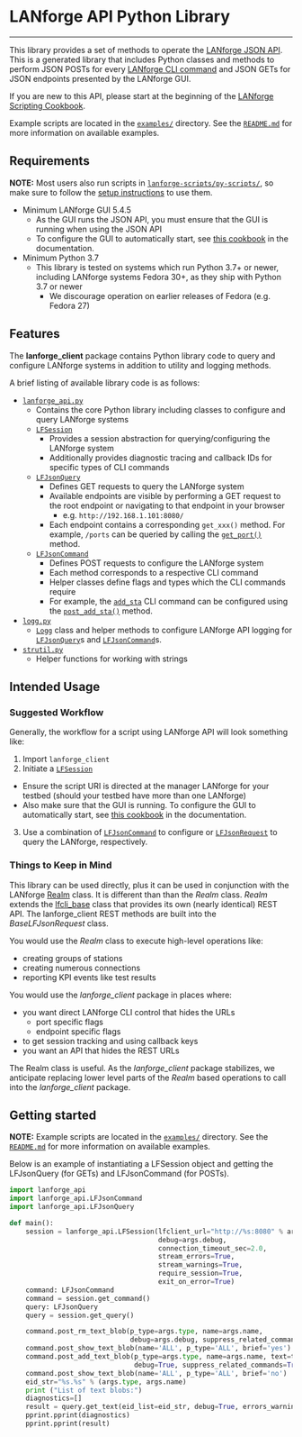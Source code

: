 # LANforge API Python Library

---

This library provides a set of methods to operate the [LANforge JSON API](http://www.candelatech.com/cookbook.php?vol=cli&book=JSON:+Querying+the+LANforge+Client+for+JSON+Data). This is a generated library that includes Python classes and methods to perform JSON POSTs for every [LANforge CLI command](https://www.candelatech.com/lfcli_ug.php) and JSON GETs for JSON endpoints presented by the LANforge GUI.

If you are new to this API, please start at the beginning of the [LANforge Scripting Cookbook](http://www.candelatech.com/scripting_cookbook.php).

Example scripts are located in the [`examples/`](./examples/) directory. See the [`README.md`](./examples/README.md) for more information on available examples.

## Requirements

**NOTE:** Most users also run scripts in [`lanforge-scripts/py-scripts/`](https://github.com/greearb/lanforge-scripts/tree/master/py-scripts), so make sure to follow the [setup instructions](https://github.com/greearb/lanforge-scripts/blob/master/py-scripts/README.md#setup) to use them.

- Minimum LANforge GUI 5.4.5
  - As the GUI runs the JSON API, you must ensure that the GUI is running when using the JSON API
  - To configure the GUI to automatically start, see [this cookbook](https://www.candelatech.com/cookbook.php?vol=misc&book=Automatically+starting+LANforge+GUI+on+login) in the documentation.
- Minimum Python 3.7
  - This library is tested on systems which run Python 3.7+ or newer, including LANforge systems Fedora 30+, as they ship with Python 3.7 or newer
    - We discourage operation on earlier releases of Fedora (e.g. Fedora 27)

## Features

The **lanforge_client** package contains Python library code to query and configure LANforge systems in addition to utility and logging methods.

A brief listing of available library code is as follows:

- [`lanforge_api.py`](https://github.com/greearb/lanforge-scripts/blob/master/lanforge_client/lanforge_api.py)
  - Contains the core Python library including classes to configure and query LANforge systems
  - [`LFSession`](https://github.com/greearb/lanforge-scripts/blob/master/lanforge_client/lanforge_api.py#L24487)
    - Provides a session abstraction for querying/configuring the LANforge system
    - Additionally provides diagnostic tracing and callback IDs for specific types of CLI commands
  - [`LFJsonQuery`](https://github.com/greearb/lanforge-scripts/blob/master/lanforge_client/lanforge_api.py#L19610)
    - Defines GET requests to query the LANforge system
    - Available endpoints are visible by performing a GET request to the root endpoint or navigating to that endpoint in your browser
      - e.g. `http://192.168.1.101:8080/`
    - Each endpoint contains a corresponding `get_xxx()` method. For example, `/ports` can be queried by calling the [`get_port()`](https://github.com/greearb/lanforge-scripts/blob/master/lanforge_client/lanforge_api.py#L22141) method.
  - [`LFJsonCommand`](https://github.com/greearb/lanforge-scripts/blob/master/lanforge_client/lanforge_api.py#L1392)
    - Defines POST requests to configure the LANforge system
    - Each method corresponds to a respective CLI command
    - Helper classes define flags and types which the CLI commands require
    - For example, the [`add_sta`](http://www.candelatech.com/lfcli_ug.php#add_sta) CLI command can be configured using the [`post_add_sta()`](https://github.com/greearb/lanforge-scripts/blob/master/lanforge_client/lanforge_api.py#L4770) method.
- [`logg.py`](https://github.com/greearb/lanforge-scripts/blob/master/lanforge_client/logg.py)
  - [`Logg`](https://github.com/greearb/lanforge-scripts/blob/master/lanforge_client/logg.py#L17) class and helper methods to configure LANforge API logging for [`LFJsonQuery`](https://github.com/greearb/lanforge-scripts/blob/master/lanforge_client/lanforge_api.py#L19610)s and [`LFJsonCommand`](https://github.com/greearb/lanforge-scripts/blob/master/lanforge_client/lanforge_api.py#L1392)s.
- [`strutil.py`](https://github.com/greearb/lanforge-scripts/blob/master/lanforge_client/strutil.py)
  - Helper functions for working with strings

## Intended Usage

### Suggested Workflow

Generally, the workflow for a script using LANforge API will look something like:

1. Import `lanforge_client`
2. Initiate a [`LFSession`](https://github.com/greearb/lanforge-scripts/blob/master/lanforge_client/lanforge_api.py#L24487)

- Ensure the script URI is directed at the manager LANforge for your testbed (should your testbed have more than one LANforge)
- Also make sure that the GUI is running. To configure the GUI to automatically start, see [this cookbook](https://www.candelatech.com/cookbook.php?vol=misc&book=Automatically+starting+LANforge+GUI+on+login) in the documentation.

3. Use a combination of [`LFJsonCommand`](https://github.com/greearb/lanforge-scripts/blob/master/lanforge_client/lanforge_api.py#L1392) to configure or [`LFJsonRequest`](https://github.com/greearb/lanforge-scripts/blob/master/lanforge_client/lanforge_api.py#L215) to query the LANforge, respectively.

### Things to Keep in Mind

This library can be used directly, plus it can be used in conjunction with the LANforge [Realm](https://github.com/greearb/lanforge-scripts/blob/master/py-json/realm.py) class. It is different than than the _Realm_ class. _Realm_ extends the [lfcli_base](https://github.com/greearb/lanforge-scripts/blob/master/py-json/LANforge/lfcli_base.py) class that provides its own (nearly identical) REST API. The lanforge_client REST methods are built into the _BaseLFJsonRequest_ class.

You would use the _Realm_ class to execute high-level operations like:

- creating groups of stations
- creating numerous connections
- reporting KPI events like test results

You would use the _lanforge_client_ package in places where:

- you want direct LANforge CLI control that hides the URLs
  - port specific flags
  - endpoint specific flags
- to get session tracking and using callback keys
- you want an API that hides the REST URLs

The Realm class is useful. As the _lanforge_client_ package stabilizes, we anticipate replacing lower level parts of the _Realm_ based operations to call into the _lanforge_client_ package.

## Getting started

**NOTE:** Example scripts are located in the [`examples/`](./examples/) directory. See the [`README.md`](./examples/README.md) for more information on available examples.

Below is an example of instantiating a LFSession object and getting the LFJsonQuery (for GETs) and LFJsonCommand (for POSTs).

```python
import lanforge_api
import lanforge_api.LFJsonCommand
import lanforge_api.LFJsonQuery

def main():
    session = lanforge_api.LFSession(lfclient_url="http://%s:8080" % args.host,
                                     debug=args.debug,
                                     connection_timeout_sec=2.0,
                                     stream_errors=True,
                                     stream_warnings=True,
                                     require_session=True,
                                     exit_on_error=True)
    command: LFJsonCommand
    command = session.get_command()
    query: LFJsonQuery
    query = session.get_query()

    command.post_rm_text_blob(p_type=args.type, name=args.name,
                              debug=args.debug, suppress_related_commands=True)
    command.post_show_text_blob(name='ALL', p_type='ALL', brief='yes')
    command.post_add_text_blob(p_type=args.type, name=args.name, text=txt_blob,
                               debug=True, suppress_related_commands=True)
    command.post_show_text_blob(name='ALL', p_type='ALL', brief='no')
    eid_str="%s.%s" % (args.type, args.name)
    print ("List of text blobs:")
    diagnostics=[]
    result = query.get_text(eid_list=eid_str, debug=True, errors_warnings=diagnostics)
    pprint.pprint(diagnostics)
    pprint.pprint(result)

```
